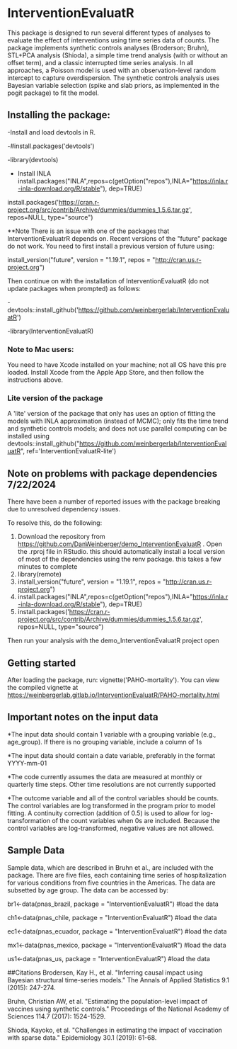 # InterventionEvaluatR
This package is designed to run several different types of analyses to evaluate the effect of interventions using time series data of counts. The package implements synthetic controls analyses (Broderson; Bruhn), STL+PCA analysis (Shioda), a simple time trend analysis (with or without an offset term), and a classic interrupted time series analysis. In all approaches, a Poisson model is used with an observation-level random intercept to capture overdispersion. The synthetic controls analysis uses Bayesian variable selection (spike and slab priors, as implemented in the pogit package) to fit the model.

## Installing the package:

-Install and load devtools in R.

-#install.packages('devtools')

-library(devtools)

- Install INLA
install.packages("INLA",repos=c(getOption("repos"),INLA="https://inla.r-inla-download.org/R/stable"), dep=TRUE)

install.packages('https://cran.r-project.org/src/contrib/Archive/dummies/dummies_1.5.6.tar.gz', repos=NULL, type="source")


**Note There is an issue with one of the packages that InterventionEvaluatrR depends on. Recent versions of the "future" package do not work. You need to first install a previous version of future using:

install_version("future", version = "1.19.1", repos = "http://cran.us.r-project.org")

Then continue on with the installation of InterventionEvaluatR (do not update packages when prompted) as follows:


-devtools::install_github('https://github.com/weinbergerlab/InterventionEvaluatR')

-library(InterventionEvaluatR)

### Note to Mac users: 
You need to have Xcode installed on your machine; not all OS have this pre loaded. Install Xcode from the Apple App Store, and then follow the instructions above.

### Lite version of the package

A 'lite' version of the package that only has uses an option of fitting the models with INLA approximation (instead of MCMC); only fits the time trend and synthetic controls models; and does not use parallel computing can be installed using devtools::install_github("https://github.com/weinbergerlab/InterventionEvaluatR", ref='InterventionEvaluatR-lite')

## Note on problems with package dependencies 7/22/2024
There have been a number of reported issues with the package breaking due to unresolved dependency issues.

To resolve this, do the following:
1. Download the repository from https://github.com/DanWeinberger/demo_InterventionEvaluatR . Open the .rproj file in RStudio. this should automatically install a local version of most of the dependencies using the renv package. this takes a few minutes to complete
2. library(remote)
3. install_version("future", version = "1.19.1", repos = "http://cran.us.r-project.org")
4. install.packages("INLA",repos=c(getOption("repos"),INLA="https://inla.r-inla-download.org/R/stable"), dep=TRUE)
5. install.packages('https://cran.r-project.org/src/contrib/Archive/dummies/dummies_1.5.6.tar.gz', repos=NULL, type="source")

Then run your analysis with the demo_InterventionEvaluatR project open 

## Getting started
After loading the package, run: vignette('PAHO-mortality'). You can view the compiled vignette at https://weinbergerlab.gitlab.io/InterventionEvaluatR/PAHO-mortality.html

## Important notes on the input data

*The input data should contain 1 variable with a grouping variable (e.g., age_group). If there is no grouping variable, include a column of 1s

*The input data should contain a date variable, preferably in the format YYYY-mm-01

*The code currently assumes the data are measured at monthly or quarterly time steps. Other time resolutions are not currently supported

*The outcome variable and all of the control variables should be counts. The control variables are log transformed in the program prior to model fitting. A continuity correction (addition of 0.5) is used to allow for log-transformation of the count variables when 0s are included. Because the control variables are log-transformed, negative values are not allowed.

## Sample Data

Sample data, which are described in Bruhn et al., are included with the package. There are five files, each containing time series of hospitalization for various conditions from five countries in the Americas. The data are subsetted by age group. The data can be accessed by:     

br1<-data(pnas_brazil, package = "InterventionEvaluatR") #load the data

ch1<-data(pnas_chile, package = "InterventionEvaluatR") #load the data

ec1<-data(pnas_ecuador, package = "InterventionEvaluatR") #load the data

mx1<-data(pnas_mexico, package = "InterventionEvaluatR") #load the data

us1<-data(pnas_us, package = "InterventionEvaluatR") #load the data


##Citations
Brodersen, Kay H., et al. "Inferring causal impact using Bayesian structural time-series models." The Annals of Applied Statistics 9.1 (2015): 247-274.

Bruhn, Christian AW, et al. "Estimating the population-level impact of vaccines using synthetic controls." Proceedings of the National Academy of Sciences 114.7 (2017): 1524-1529.

Shioda, Kayoko, et al. "Challenges in estimating the impact of vaccination with sparse data." Epidemiology 30.1 (2019): 61-68.
